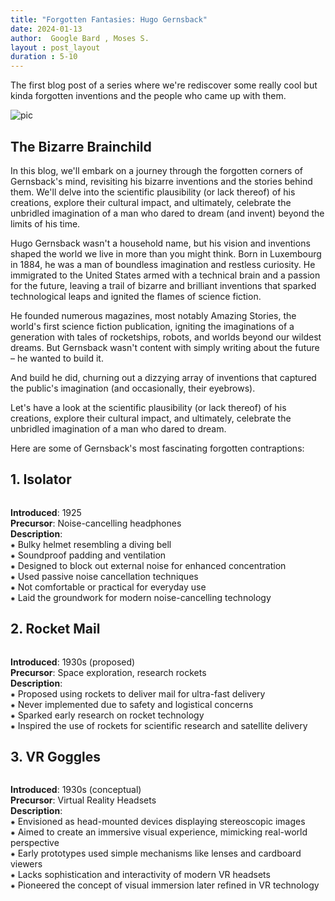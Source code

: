 ```yaml
---
title: "Forgotten Fantasies: Hugo Gernsback"
date: 2024-01-13
author:  Google Bard , Moses S.
layout : post_layout
duration : 5-10
---
```


The first blog post of a series where we're rediscover some really cool but kinda forgotten inventions and the people who came up with them.

![pic](https://upload.wikimedia.org/wikipedia/en/b/b5/Hugo_Gernsback_by_Bachrach.jpg)

## The Bizarre Brainchild

In this blog, we'll embark on a journey through the forgotten corners of Gernsback's mind, revisiting his bizarre inventions and the stories behind them. We'll delve into the scientific plausibility (or lack thereof) of his creations, explore their cultural impact, and ultimately, celebrate the unbridled imagination of a man who dared to dream (and invent) beyond the limits of his time.

Hugo Gernsback wasn't a household name, but his vision and inventions shaped the world we live in more than you might think. Born in Luxembourg in 1884, he was a man of boundless imagination and restless curiosity. He immigrated to the United States armed with a technical brain and a passion for the future, leaving a trail of bizarre and brilliant inventions that sparked technological leaps and ignited the flames of science fiction.

He founded numerous magazines, most notably Amazing Stories, the world's first science fiction publication, igniting the imaginations of a generation with tales of rocketships, robots, and worlds beyond our wildest dreams. But Gernsback wasn't content with simply writing about the future – he wanted to build it.

And build he did, churning out a dizzying array of inventions that captured the public's imagination (and occasionally, their eyebrows).

Let's have a look at the scientific plausibility (or lack thereof) of his creations, explore their cultural impact, and ultimately, celebrate the unbridled imagination of a man who dared to dream.

Here are some of Gernsback's most fascinating forgotten contraptions:

## 1. Isolator

<img class="blog-img" src="https://images.fastcompany.net/image/upload/w_596,c_limit,q_auto:best,f_auto/fc/3058224-inline-s-2-this-crazy-looking-anti-distraction-helmet-from-1925-was-ahead-of-its-time.jpg" alt="">

__Introduced__: 1925 <br>
__Precursor__: Noise-cancelling headphones <br>
__Description__: <br>
&#8277; Bulky helmet resembling a diving bell <br>
&#8277; Soundproof padding and ventilation <br>
&#8277; Designed to block out external noise for enhanced concentration <br>
&#8277; Used passive noise cancellation techniques <br>
&#8277; Not comfortable or practical for everyday use <br>
&#8277; Laid the groundwork for modern noise-cancelling technology

## 2. Rocket Mail

<img class="blog-img" src="https://lh3.googleusercontent.com/proxy/7TEzLNHJrdfJwYaAO-lnR2qNUdsFTKTOO4lt93YozTv2RdrA4WC22TV4IHRFduOlSzIFLNud6qsW_d6Yzrk_uiWChTvggmvu9WW3jG_SSxo1lkRPXrRRL70hH7FYVw" alt="">

__Introduced__: 1930s (proposed) <br>
__Precursor__: Space exploration, research rockets <br>
__Description__: <br>
&#8277; Proposed using rockets to deliver mail for ultra-fast delivery <br>
&#8277; Never implemented due to safety and logistical concerns <br>
&#8277; Sparked early research on rocket technology <br>
&#8277; Inspired the use of rockets for scientific research and satellite delivery


## 3. VR Goggles

<img  class="blog-img" src="https://img-9gag-fun.9cache.com/photo/amB724X_460s.jpg" alt="">

__Introduced__: 1930s (conceptual) <br>
__Precursor__: Virtual Reality Headsets <br>
__Description__: <br>
&#8277; Envisioned as head-mounted devices displaying stereoscopic images <br>
&#8277; Aimed to create an immersive visual experience, mimicking real-world perspective <br>
&#8277; Early prototypes used simple mechanisms like lenses and cardboard viewers <br>
&#8277; Lacks sophistication and interactivity of modern VR headsets <br>
&#8277; Pioneered the concept of visual immersion later refined in VR technology







